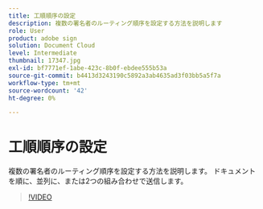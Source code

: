```yaml
---
title: 工順順序の設定
description: 複数の署名者のルーティング順序を設定する方法を説明します
role: User
product: adobe sign
solution: Document Cloud
level: Intermediate
thumbnail: 17347.jpg
exl-id: bf7771ef-1abe-423c-8b0f-ebdee555b53a
source-git-commit: b4413d3243190c5892a3ab4635ad3f03bb5a5f7a
workflow-type: tm+mt
source-wordcount: '42'
ht-degree: 0%

---
```


# 工順順序の設定

複数の署名者のルーティング順序を設定する方法を説明します。 ドキュメントを順に、並列に、または2つの組み合わせで送信します。

>[!VIDEO](https://video.tv.adobe.com/v/17347?hidetitle=true)
